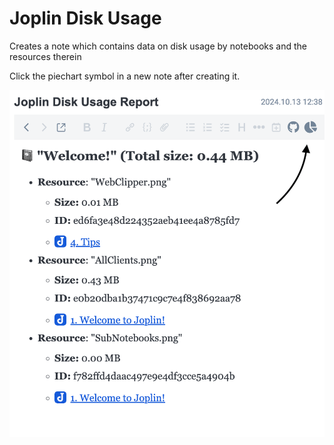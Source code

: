 # Joplin Disk Usage


Creates a note which contains data on disk usage by notebooks and the resources therein

Click the piechart symbol in a new note after creating it.

![](./screenshot.png)


